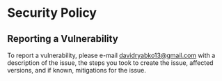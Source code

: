# Security Policy

## Reporting a Vulnerability

To report a vulnerability, please e-mail davidryabko13@gmail.com with a description of the issue, the steps you took to create the issue, affected versions, and if known, mitigations for the issue.